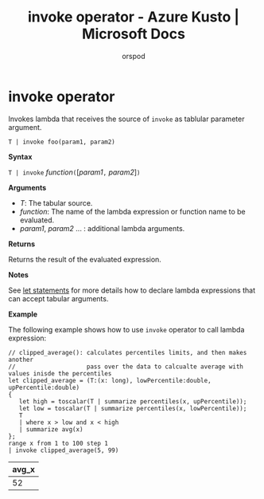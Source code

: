 ﻿---
title: invoke operator - Azure Kusto | Microsoft Docs
description: This article describes invoke operator in Azure Kusto.
author: orspod
ms.author: v-orspod
ms.reviewer: mblythe
ms.service: kusto
ms.topic: reference
ms.date: 09/24/2018
---
# invoke operator

Invokes lambda that receives the source of `invoke` as tablular parameter argument.

    T | invoke foo(param1, param2)

**Syntax**

`T | invoke` *function*`(`[*param1*`,` *param2*]`)`

**Arguments**

* *T*: The tabular source.
* *function*: The name of the lambda expression or function name to be evaluated.
* *param1*, *param2* ... : additional lambda arguments.

**Returns**

Returns the result of the evaluated expression.

**Notes**

See [let statements](./letstatement.md) for more details how to declare lambda expressions that can accept tabular arguments.

**Example**

The following example shows how to use `invoke` operator to call lambda expression:

```kusto
// clipped_average(): calculates percentiles limits, and then makes another 
//                    pass over the data to calcualte average with values inisde the percentiles
let clipped_average = (T:(x: long), lowPercentile:double, upPercentile:double)
{
   let high = toscalar(T | summarize percentiles(x, upPercentile));
   let low = toscalar(T | summarize percentiles(x, lowPercentile));
   T 
   | where x > low and x < high
   | summarize avg(x) 
};
range x from 1 to 100 step 1
| invoke clipped_average(5, 99)
```

|avg_x|
|---|
|52|
